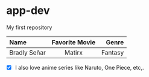 # app-dev
My first repository

|     Name      | Favorite Movie |     Genre     |
| :---          |    :------:    |          ---: |
|  Bradly Señar |     Matirx     |    Fantasy    |

- [x] I also love anime series like Naruto, One Piece, etc,.
